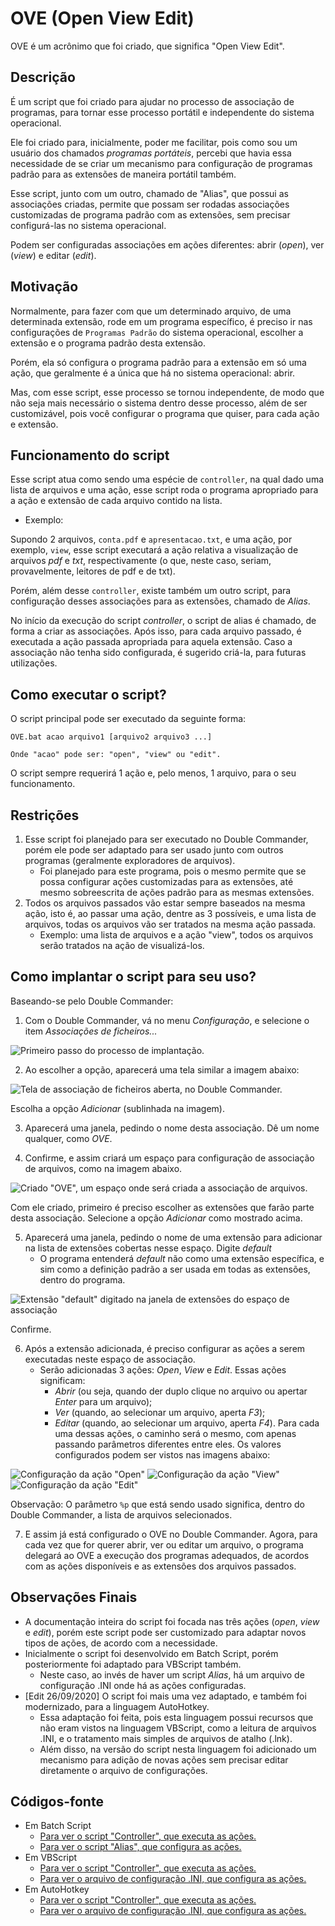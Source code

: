 # OVE (Open View Edit)

OVE é um acrônimo que foi criado, que significa "Open View Edit".

## Descrição

É um script que foi criado para ajudar no processo de associação de programas, para tornar esse processo portátil e independente do sistema operacional.

Ele foi criado para, inicialmente, poder me facilitar, pois como sou um usuário dos chamados *programas portáteis*, percebi que havia essa necessidade de se criar um mecanismo para configuração de programas padrão para as extensões de maneira portátil também.

Esse script, junto com um outro, chamado de "Alias", que possui as associações criadas, permite que possam ser rodadas associações customizadas de programa padrão com as extensões, sem precisar configurá-las no sistema operacional.

Podem ser configuradas associações em ações diferentes: abrir (*open*), ver (*view*) e editar (*edit*).

## Motivação

Normalmente, para fazer com que um determinado arquivo, de uma determinada extensão, rode em um programa específico, é preciso ir nas configurações de `Programas Padrão` do sistema operacional, escolher a extensão e o programa padrão desta extensão.

Porém, ela só configura o programa padrão para a extensão em só uma ação, que geralmente é a única que há no sistema operacional: abrir.

Mas, com esse script, esse processo se tornou independente, de modo que não seja mais necessário o sistema dentro desse processo, além de ser customizável, pois você configurar o programa que quiser, para cada ação e extensão.

## Funcionamento do script

Esse script atua como sendo uma espécie de `controller`, na qual dado uma lista de arquivos e uma ação, esse script roda o programa apropriado para a ação e extensão de cada arquivo contido na lista.

- Exemplo:

Supondo 2 arquivos, `conta.pdf` e `apresentacao.txt`, e uma ação, por exemplo, `view`, esse script executará a ação relativa a visualização de arquivos *pdf* e *txt*, respectivamente (o que, neste caso, seriam, provavelmente, leitores de pdf e de txt).

Porém, além desse `controller`, existe também um outro script, para configuração desses associações para as extensões, chamado de *Alias*.

No início da execução do script *controller*, o script de alias é chamado, de forma a criar as associações. Após isso, para cada arquivo passado, é executada a ação passada apropriada para aquela extensão. Caso a associação não tenha sido configurada, é sugerido criá-la, para futuras utilizações.

## Como executar o script?

O script principal pode ser executado da seguinte forma:

```batch
OVE.bat acao arquivo1 [arquivo2 arquivo3 ...]

Onde "acao" pode ser: "open", "view" ou "edit".
```

O script sempre requerirá 1 ação e, pelo menos, 1 arquivo, para o seu funcionamento.

## Restrições

1. Esse script foi planejado para ser executado no Double Commander, porém ele pode ser adaptado para ser usado junto com outros programas (geralmente exploradores de arquivos).
    - Foi planejado para este programa, pois o mesmo permite que se possa configurar ações customizadas para as extensões, até mesmo sobreescrita de ações padrão para as mesmas extensões.
2. Todos os arquivos passados vão estar sempre baseados na mesma ação, isto é, ao passar uma ação, dentre as 3 possíveis, e uma lista de arquivos, todas os arquivos vão ser tratados na mesma ação passada.
    - Exemplo: uma lista de arquivos e a ação "view", todos os arquivos serão tratados na ação de visualizá-los.

## Como implantar o script para seu uso?

Baseando-se pelo Double Commander:

1. Com o Double Commander, vá no menu *Configuração*, e selecione o item *Associações de ficheiros...*

![Primeiro passo do processo de implantação.](/images/passo1-ove.png)

2. Ao escolher a opção, aparecerá uma tela similar a imagem abaixo:

![Tela de associação de ficheiros aberta, no Double Commander.](/images/passo2-ove.png)

Escolha a opção *Adicionar* (sublinhada na imagem).

3. Aparecerá uma janela, pedindo o nome desta associação. Dê um nome qualquer, como *OVE*.

4. Confirme, e assim criará um espaço para configuração de associação de arquivos, como na imagem abaixo.

![Criado "OVE", um espaço onde será criada a associação de arquivos.](/images/passo4-ove.png)

Com ele criado, primeiro é preciso escolher as extensões que farão parte desta associação. Selecione a opção *Adicionar* como mostrado acima.

5. Aparecerá uma janela, pedindo o nome de uma extensão para adicionar na lista de extensões cobertas nesse espaço. Digite *default*
    - O programa entenderá *default* não como uma extensão específica, e sim como a definição padrão a ser usada em todas as extensões, dentro do programa.
  
![Extensão "default" digitado na janela de extensões do espaço de associação](/images/passo5-ove.png)

Confirme.

6. Após a extensão adicionada, é preciso configurar as ações a serem executadas neste espaço de associação.
    - Serão adicionadas 3 ações: *Open*, *View* e *Edit*. Essas ações significam:
        - *Abrir* (ou seja, quando der duplo clique no arquivo ou apertar *Enter* para um arquivo);
        - *Ver* (quando, ao selecionar um arquivo, aperta *F3*);
        - *Editar* (quando, ao selecionar um arquivo, aperta *F4*).
Para cada uma dessas ações, o caminho será o mesmo, com apenas passando parâmetros diferentes entre eles. Os valores configurados podem ser vistos nas imagens abaixo:

![Configuração da ação "Open"](/images/passo6-1-ove.png)
![Configuração da ação "View"](/images/passo6-2-ove.png)
![Configuração da ação "Edit"](/images/passo6-3-ove.png)

Observação: O parâmetro `%p` que está sendo usado significa, dentro do Double Commander, a lista de arquivos selecionados.

7. E assim já está configurado o OVE no Double Commander. Agora, para cada vez que for querer abrir, ver ou editar um arquivo, o programa delegará ao OVE a execução dos programas adequados, de acordos com as ações disponíveis e as extensões dos arquivos passados.

## Observações Finais

- A documentação inteira do script foi focada nas três ações (*open*, *view* e *edit*), porém este script pode ser customizado para adaptar novos tipos de ações, de acordo com a necessidade.
- Inicialmente o script foi desenvolvido em Batch Script, porém posteriormente foi adaptado para VBScript também.
    - Neste caso, ao invés de haver um script *Alias*, há um arquivo de configuração .INI onde há as ações configuradas.
- [Edit 26/09/2020] O script foi mais uma vez adaptado, e também foi modernizado, para a linguagem AutoHotkey.
    - Essa adaptação foi feita, pois esta linguagem possui recursos que não eram vistos na linguagem VBScript, como a leitura de arquivos .INI, e o tratamento mais simples de arquivos de atalho (.lnk).
    - Além disso, na versão do script nesta linguagem foi adicionado um mecanismo para adição de novas ações sem precisar editar diretamente o arquivo de configurações.

## Códigos-fonte

- Em Batch Script
    - [Para ver o script "Controller", que executa as ações.](/Batch%20Script/OVE.bat)
    - [Para ver o script "Alias", que configura as ações.](/Batch%20Script/OVE%20-%20Alias.bat)
- Em VBScript
    - [Para ver o script "Controller", que executa as ações.](/VBScript/OVE.vbs)
    - [Para ver o arquivo de configuração .INI, que configura as ações.](/INI/Config%20OVE.ini)
- Em AutoHotkey
    - [Para ver o script "Controller", que executa as ações.](/AutoHotkey/OVE.ahk)
    - [Para ver o arquivo de configuração .INI, que configura as ações.](/INI/Config%20OVE%20(AHK).ini)